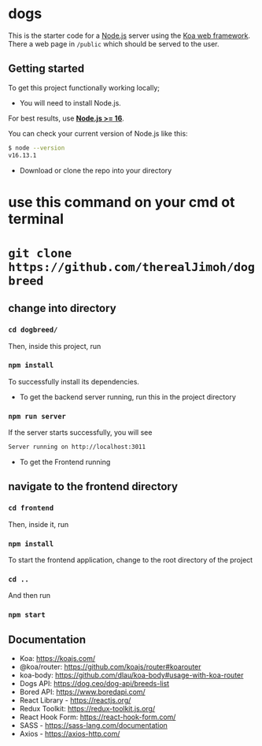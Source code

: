 # dogs

This is the starter code for a [Node.js](https://nodejs.org/en/about/) server
using the [Koa web framework](https://koajs.com/). There a web page in
`/public` which should be served to the user.

## Getting started

To get this project functionally working locally;

- You will need to install Node.js.

For best results, use [**Node.js >= 16**](https://nodejs.org/).

You can check your current version of Node.js like this:

```sh
$ node --version
v16.13.1
```
- Download or clone the repo into your directory

# use this command on your cmd ot terminal
# `git clone https://github.com/therealJimoh/dogbreed`
## change into directory
### `cd dogbreed/`

Then, inside this project, run

### `npm install` 
To successfully install its dependencies.

- To get the backend server running, run this in the project directory

### `npm run server`

If the server starts successfully, you will see

```sh
Server running on http://localhost:3011
```

- To get the Frontend running

## navigate to the frontend directory
### `cd frontend`

Then, inside it, run

### `npm install`

To start the frontend application, change to the root directory of the project

### `cd ..`

And then run

### `npm start`

## Documentation

- Koa: https://koajs.com/
- @koa/router: https://github.com/koajs/router#koarouter
- koa-body: https://github.com/dlau/koa-body#usage-with-koa-router
- Dogs API: https://dog.ceo/dog-api/breeds-list
- Bored API: https://www.boredapi.com/
- React Library - https://reactjs.org/
- Redux Toolkit: https://redux-toolkit.js.org/
- React Hook Form: https://react-hook-form.com/
- SASS - https://sass-lang.com/documentation
- Axios - https://axios-http.com/
